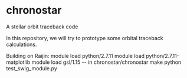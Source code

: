 # chronostar
A stellar orbit traceback code

In this repository, we will try to prototype some orbital traceback calculations.

Building on Raijin:
	module load python/2.7.11
	module load python/2.7.11-matplotlib
	module load gsl/1.15
	  -- in chronostar/chronostar
	make
	python test_swig_module.py
